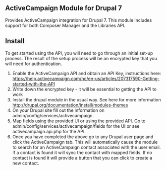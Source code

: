 ActiveCampaign Module for Drupal 7
----------------------------------

Provides ActiveCampaign integration for Drupal 7. This module
includes support for both Composer Manager and the Libraries
API.

Install
----------

To get started using the API, you will need to go through an initial set-up
process. The result of the setup process will be an encrypted key that you
will need for authentication.

1. Enable the ActiveCampaign API and obtain an API Key, instructions here:
   https://help.activecampaign.com/hc/en-us/articles/207317590-Getting-started-with-the-API
2. Write down the encrypted key - it will be essential to getting the API to work
3. Install the drupal module in the usual way. See here for more information
   http://drupal.org/documentation/install/modules-themes
4. On your Drupal site fill out the information on admin/config/services/activecampaign.
5. Map fields using the provided UI or using the provided API. Go to admin/config/services/activecampaign/fields for the UI or see activecampaign.api.php for the API.
6. Once you have completed the above go to any Drupal user page and click the ActiveCampaign tab. This will automatically cause the module to search for an ActiveCampaign contact associated with the user email. If a contact is found it will sync the contact with mapped fields. If no contact is found it will provide a button that you can click to create a new contact.
